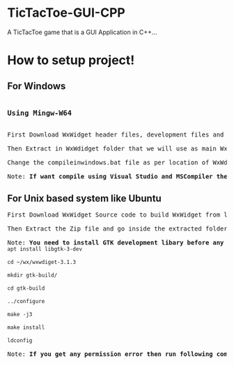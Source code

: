 # TicTacToe-GUI-CPP
<p>A TicTacToe game that is a GUI Application in C++...</p>

# How to setup project!
## For Windows 

<pre>
<h3>Using Mingw-W64</h3>
First Download WxWidget header files, development files and Release DLLs from link <a href="https://www.wxwidgets.org/downloads/">https://www.wxwidgets.org/downloads/<a> <br>
Then Extract in WxWdidget folder that we will use as main WxWdidget build folder. <br>
Change the compileinwindows.bat file as per location of WxWdidget folder and DAB! double click on compileinwindows.bat file to compile using g++ compiler. <br>
Note: <b>If want compile using Visual Studio and MSCompiler then follow WxWidget Docs...</b> 
</pre>

## For Unix based system like Ubuntu 
<pre>
First Download WxWidget Source code to build WxWidget from link <a href="https://www.wxwidgets.org/downloads/">https://www.wxwidgets.org/downloads/<a> <br>
Then Extract the Zip file and go inside the extracted folder.<br>
Note: <b>You need to install GTK development libary before any futhur process, if not already installed. for installing it Run </b><code>sudo apt install libgtk-3-dev</code><br>
<code>cd ~/wx/wxwdiget-3.1.3</code><br>
<code>mkdir gtk-build/</code><br>
<code>cd gtk-build</code><br>
<code>../configure</code><br>
<code>make -j3</code><br>
<code>make install</code><br>
<code>ldconfig</code><br>
Note: <b>If you get any permission error then run following commands using sudo.</b>

</pre>


